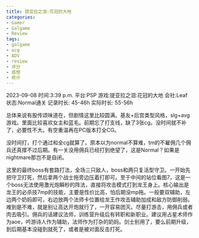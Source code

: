 ```yaml
---
title: 提亚拉之泪:花冠的大地
categories:
- Gamer
- Galgame
- Review
tags:
- galgame
- acg
- ADV
- review
- 评分
- 感想
- 统计
---
```


2023-09-08
时间:3:39 p.m.
平台:PSP
游戏:提亚拉之泪:花冠的大地
会社:Leaf
状态:Normal通关
记录时长: 45-46h
实际时长: 55-56h

总体来说有股传颂味道在，但剧情这里比较圆满。基友+后宫类型风格，slg+avg游戏。里面比较喜欢女主和蓝毛。前期忘了打支线，缺了3张cg。没时间就不补了，必要性不大。有空重温再在PC版本打全CG。

没时间打，打个通过和全cg就算了。原本以为normal不算难，tm的不雇佣几个佣兵还真撑不过后期。有一关没用佣兵已经打到绝望了，这是Normal？如果是nightmare那岂不是自闭。

这里的最终boss有套路打法，全场三只敌人，boss和两只复活型守卫。一开始先把守卫打死，然后拿两个战士拖旁边压着打即可
​。至于中间的站位看图7，这是一个boss无法使用激光炮瞬秒的阵法，直接将攻击模式打到龙王身上。核心输出是龙王的必杀技7mp的技能，主要是性价比高，怕后期没mp拖。一般要双辅助，左边两个奶妈即可，右边放两个法师卡位置给龙王作攻击辅助加成和敌方防御削弱。
​
​难到是不难，就是别让高达开炮就行了，一开容易团灭。尽量打游击，用佣兵或者肉去吸引。
​
​佣兵的话建议法师，训练营升级后有转职和新职业。建议用占星术师作为aoe，吟游诗人作为辅助，法师作为打杂的奶妈。剑士别用了，要么前期升级，到后期基本没碰到就死了，或者是被对面反击打死。